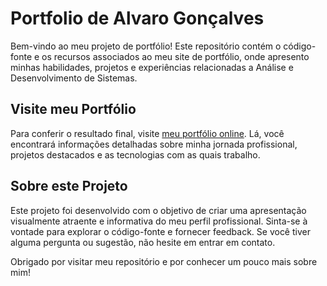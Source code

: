 # Portfolio de Alvaro Gonçalves

Bem-vindo ao meu projeto de portfólio! Este repositório contém o código-fonte e os recursos associados ao meu site de portfólio, onde apresento minhas habilidades, projetos e experiências relacionadas a Análise e Desenvolvimento de Sistemas.

## Visite meu Portfólio

Para conferir o resultado final, visite [meu portfólio online](https://alvarogr028.github.io/Portfolio-Alvaro-Goncalves/). Lá, você encontrará informações detalhadas sobre minha jornada profissional, projetos destacados e as tecnologias com as quais trabalho.

## Sobre este Projeto

Este projeto foi desenvolvido com o objetivo de criar uma apresentação visualmente atraente e informativa do meu perfil profissional. Sinta-se à vontade para explorar o código-fonte e fornecer feedback. Se você tiver alguma pergunta ou sugestão, não hesite em entrar em contato.

Obrigado por visitar meu repositório e por conhecer um pouco mais sobre mim!
